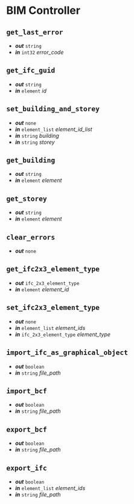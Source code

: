 # BIM Controller

## `get_last_error`
- **_out_** `string`
- **_in_** `int32` _error_code_

## `get_ifc_guid`
- **_out_** `string`
- **_in_** `element` _id_

## `set_building_and_storey`
- **_out_** `none`
- **_in_** `element_list` _element_id_list_
- **_in_** `string` _building_
- **_in_** `string` _storey_

## `get_building`
- **_out_** `string`
- **_in_** `element` _element_

## `get_storey`
- **_out_** `string`
- **_in_** `element` _element_

## `clear_errors`
- **_out_** `none`

## `get_ifc2x3_element_type`
- **_out_** `ifc_2x3_element_type`
- **_in_** `element` _element_id_

## `set_ifc2x3_element_type`
- **_out_** `none`
- **_in_** `element_list` _element_ids_
- **_in_** `ifc_2x3_element_type` _element_type_

## `import_ifc_as_graphical_object`
- **_out_** `boolean`
- **_in_** `string` _file_path_

## `import_bcf`
- **_out_** `boolean`
- **_in_** `string` _file_path_

## `export_bcf`
- **_out_** `boolean`
- **_in_** `string` _file_path_

## `export_ifc`
- **_out_** `boolean`
- **_in_** `element_list` _element_ids_
- **_in_** `string` _file_path_
